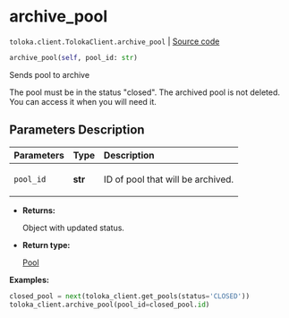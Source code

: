 # archive_pool
`toloka.client.TolokaClient.archive_pool` | [Source code](https://github.com/Toloka/toloka-kit/blob/v1.0.1/src/client/__init__.py#L40)

```python
archive_pool(self, pool_id: str)
```

Sends pool to archive


The pool must be in the status "closed".
The archived pool is not deleted. You can access it when you will need it.

## Parameters Description

| Parameters | Type | Description |
| :----------| :----| :-----------|
`pool_id`|**str**|<p>ID of pool that will be archived.</p>

* **Returns:**

  Object with updated status.

* **Return type:**

  [Pool](toloka.client.pool.Pool.md)

**Examples:**

```python
closed_pool = next(toloka_client.get_pools(status='CLOSED'))
toloka_client.archive_pool(pool_id=closed_pool.id)
```
